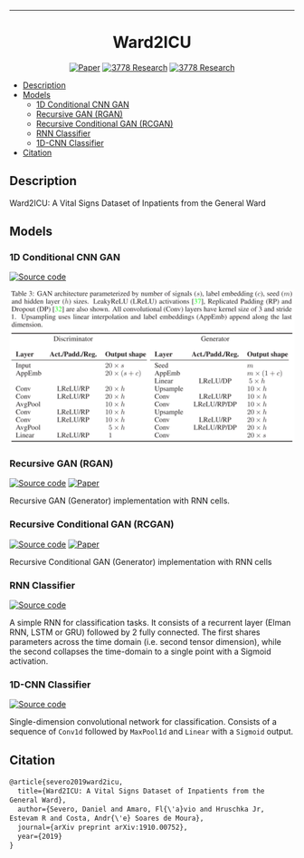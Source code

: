 ---   
<div align="center">
 
# Ward2ICU


[![Paper](http://img.shields.io/badge/paper-arxiv.1910.00752-B31B1B.svg)](https://arxiv.org/abs/1910.00752)
[![3778 Research](http://img.shields.io/badge/3778-Research-4b44ce.svg)](https://research.3778.care/projects/privacy/)
[![3778 Research](http://img.shields.io/badge/3778-Survey-4b44ce.svg)](https://forms.gle/e2asYSVaiuPUUCKu8)

</div>

<!--ts-->
* [Description](#description)
* [Models](#models)
   * [1D Conditional CNN GAN](#1d-conditional-cnn-gan)
   * [Recursive GAN (RGAN)](#recursive-gan-rgan)
   * [Recursive Conditional GAN (RCGAN)](#recursive-conditional-gan-rcgan)
   * [RNN Classifier](#rnn-classifier)
   * [1D-CNN Classifier](#1d-cnn-classifier)
* [Citation](#citation)

<!-- Added by: severo, at: Tue Oct 22 03:59:12 -03 2019 -->

<!--te-->
 
## Description
Ward2ICU: A Vital Signs Dataset of Inpatients from the General Ward

## Models

### 1D Conditional CNN GAN
[![Source code](https://img.shields.io/badge/code-PyTorch-009900.svg)](https://github.com/3778/Ward2ICU/blob/master/ward2icu/models/cnngan.py)

![Table 3](assets/table3.png)

### Recursive GAN (RGAN)
[![Source code](https://img.shields.io/badge/code-PyTorch-009900.svg)](https://github.com/3778/Ward2ICU/blob/master/ward2icu/models/rgan.py)
[![Paper](http://img.shields.io/badge/paper-arxiv.1706.02633-B31B1B.svg)](https://arxiv.org/abs/1706.02633)

Recursive GAN (Generator) implementation with RNN cells.

### Recursive Conditional GAN (RCGAN)
[![Source code](https://img.shields.io/badge/code-PyTorch-009900.svg)](https://github.com/3778/Ward2ICU/blob/master/ward2icu/models/rcgan.py)
[![Paper](http://img.shields.io/badge/paper-arxiv.1706.02633-B31B1B.svg)](https://arxiv.org/abs/1706.02633)

Recursive Conditional GAN (Generator) implementation with RNN cells

### RNN Classifier
[![Source code](https://img.shields.io/badge/code-PyTorch-009900.svg)](https://github.com/3778/Ward2ICU/blob/master/ward2icu/models/classifiers.py)

A simple RNN for classification tasks. It consists of a recurrent layer (Elman RNN, LSTM or GRU) followed by 2 fully connected. The first shares parameters across the time domain (i.e. second tensor dimension), while the second collapses the time-domain to a single point with a Sigmoid activation.

### 1D-CNN Classifier
[![Source code](https://img.shields.io/badge/code-PyTorch-009900.svg)](https://github.com/3778/Ward2ICU/blob/master/ward2icu/models/classifiers.py)

Single-dimension convolutional network for classification. Consists of a sequence of `Conv1d` followed by `MaxPool1d` and `Linear` with a `Sigmoid` output.

## Citation   
```
@article{severo2019ward2icu,
  title={Ward2ICU: A Vital Signs Dataset of Inpatients from the General Ward},
  author={Severo, Daniel and Amaro, Fl{\'a}vio and Hruschka Jr, Estevam R and Costa, Andr{\'e} Soares de Moura},
  journal={arXiv preprint arXiv:1910.00752},
  year={2019}
}
```
